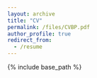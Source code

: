 ```yaml
---
layout: archive
title: "CV"
permalink: /files/CVBP.pdf
author_profile: true
redirect_from:
  - /resume
---
```


{% include base_path %}

